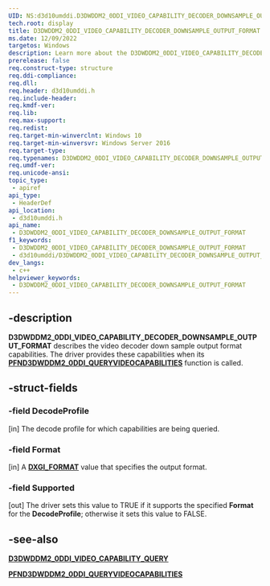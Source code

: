 ```yaml
---
UID: NS:d3d10umddi.D3DWDDM2_0DDI_VIDEO_CAPABILITY_DECODER_DOWNSAMPLE_OUTPUT_FORMAT
tech.root: display
title: D3DWDDM2_0DDI_VIDEO_CAPABILITY_DECODER_DOWNSAMPLE_OUTPUT_FORMAT
ms.date: 12/09/2022
targetos: Windows
description: Learn more about the D3DWDDM2_0DDI_VIDEO_CAPABILITY_DECODER_DOWNSAMPLE_OUTPUT_FORMAT structure.
prerelease: false
req.construct-type: structure
req.ddi-compliance: 
req.dll: 
req.header: d3d10umddi.h
req.include-header: 
req.kmdf-ver: 
req.lib: 
req.max-support: 
req.redist: 
req.target-min-winverclnt: Windows 10
req.target-min-winversvr: Windows Server 2016
req.target-type: 
req.typenames: D3DWDDM2_0DDI_VIDEO_CAPABILITY_DECODER_DOWNSAMPLE_OUTPUT_FORMAT
req.umdf-ver: 
req.unicode-ansi: 
topic_type:
 - apiref
api_type:
 - HeaderDef
api_location:
 - d3d10umddi.h
api_name:
 - D3DWDDM2_0DDI_VIDEO_CAPABILITY_DECODER_DOWNSAMPLE_OUTPUT_FORMAT
f1_keywords:
 - D3DWDDM2_0DDI_VIDEO_CAPABILITY_DECODER_DOWNSAMPLE_OUTPUT_FORMAT
 - d3d10umddi/D3DWDDM2_0DDI_VIDEO_CAPABILITY_DECODER_DOWNSAMPLE_OUTPUT_FORMAT
dev_langs:
 - c++
helpviewer_keywords:
 - D3DWDDM2_0DDI_VIDEO_CAPABILITY_DECODER_DOWNSAMPLE_OUTPUT_FORMAT
---
```


## -description

**D3DWDDM2_0DDI_VIDEO_CAPABILITY_DECODER_DOWNSAMPLE_OUTPUT_FORMAT** describes the video decoder down sample output format capabilities. The driver provides these capabilities when its [**PFND3DWDDM2_0DDI_QUERYVIDEOCAPABILITIES**](nc-d3d10umddi-pfnd3dwddm2_0ddi_queryvideocapabilities.md) function is called.

## -struct-fields

### -field DecodeProfile

[in] The decode profile for which capabilities are being queried.

### -field Format

[in] A [**DXGI_FORMAT**](/windows/win32/api/dxgiformat/ne-dxgiformat-dxgi_format) value that specifies the output format.

### -field Supported

[out] The driver sets this value to TRUE if it supports the specified **Format** for the **DecodeProfile**; otherwise it sets this value to FALSE.

## -see-also

[**D3DWDDM2_0DDI_VIDEO_CAPABILITY_QUERY**](ne-d3d10umddi-d3dwddm2_0ddi_video_capability_query.md)

[**PFND3DWDDM2_0DDI_QUERYVIDEOCAPABILITIES**](nc-d3d10umddi-pfnd3dwddm2_0ddi_queryvideocapabilities.md)
